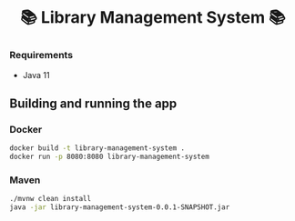# **<p align="center">📚 Library Management System 📚</p>**

### Requirements
* Java 11

## Building and running the app

### Docker
```bash
docker build -t library-management-system .
docker run -p 8080:8080 library-management-system
```

### Maven
```bash
./mvnw clean install
java -jar library-management-system-0.0.1-SNAPSHOT.jar
```